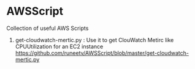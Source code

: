 # AWSScript
Collection of useful AWS Scripts

1. get-cloudwatch-mertic.py : Use it to get ClouWatch Metirc like CPUUtilization for an EC2 instance    https://github.com/runeetv/AWSScript/blob/master/get-cloudwatch-mertic.py
